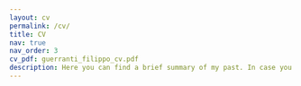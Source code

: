 ```yaml
---
layout: cv
permalink: /cv/
title: CV
nav: true
nav_order: 3
cv_pdf: guerranti_filippo_cv.pdf
description: Here you can find a brief summary of my past. In case you want to know more about me, just download the pdf version of my CV, or get in contact with me ;)
---
```

